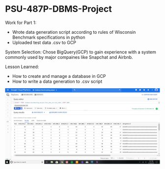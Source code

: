 # PSU-487P-DBMS-Project

Work for Part 1:
- Wrote data generation script according to rules of Wisconsin Benchmark specifications in python
- Uploaded test data .csv to GCP

System Selection:
Chose BigQuery(GCP) to gain experience with a system commonly used by major compaines like Snapchat and Airbnb.

Lesson Learned:
- How to create and manage a database in GCP
- How to write a data generation to .csv script

![](test_table_DBMS487P.png)

